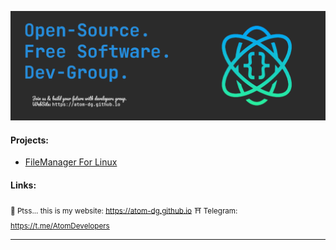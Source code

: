 ![banner](https://github.com/atom-dg/.github/blob/main/banner-ATOM.png) 

#### Projects:
 * [FileManager For Linux](https://github.com/atom-dg/FileManager)
    
#### Links:
<sub>🤫 Ptss... this is my website: https://atom-dg.github.io</sub>
<sub>⛩️ Telegram: https://t.me/AtomDevelopers</sub>

---
